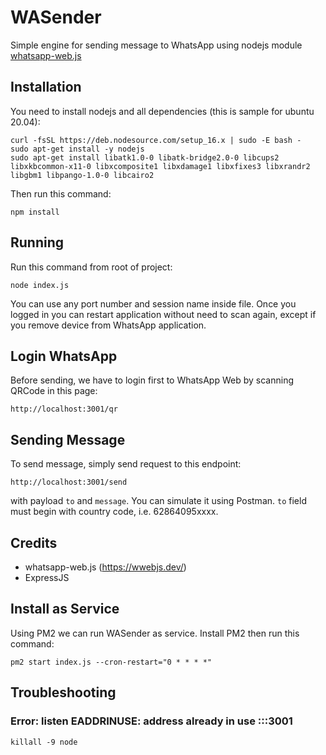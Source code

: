 # WASender

Simple engine for sending message to WhatsApp using nodejs module [whatsapp-web.js](https://wwebjs.dev/)

## Installation

You need to install nodejs and all dependencies (this is sample for ubuntu 20.04):

```
curl -fsSL https://deb.nodesource.com/setup_16.x | sudo -E bash -
sudo apt-get install -y nodejs
sudo apt-get install libatk1.0-0 libatk-bridge2.0-0 libcups2 libxkbcommon-x11-0 libxcomposite1 libxdamage1 libxfixes3 libxrandr2 libgbm1 libpango-1.0-0 libcairo2
```

Then run this command:

```
npm install
```

## Running

Run this command from root of project:

```
node index.js
```

You can use any port number and session name inside file.
Once you logged in you can restart application without need to scan again, except if you remove device from WhatsApp application.

## Login WhatsApp

Before sending, we have to login first to WhatsApp Web by scanning QRCode in this page: 

`http://localhost:3001/qr`


## Sending Message

To send message, simply send request to this endpoint:

`http://localhost:3001/send`

with payload `to` and `message`. You can simulate it using Postman.
`to` field must begin with country code, i.e. 62864095xxxx.

## Credits

- whatsapp-web.js (https://wwebjs.dev/)
- ExpressJS

## Install as Service

Using PM2 we can run WASender as service. Install PM2 then run this command:

```
pm2 start index.js --cron-restart="0 * * * *"
```

## Troubleshooting

### Error: listen EADDRINUSE: address already in use :::3001

`killall -9 node`